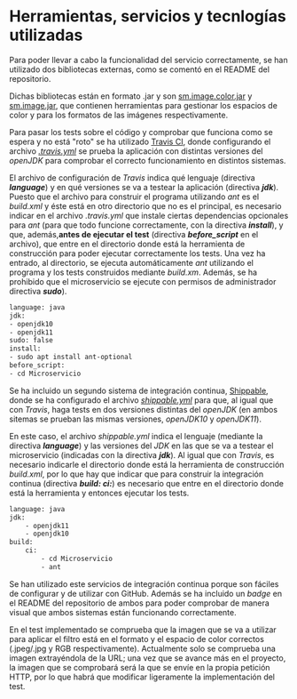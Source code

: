 # Herramientas, servicios y tecnlogías utilizadas

Para poder llevar a cabo la funcionalidad del servicio correctamente, se han
utilizado dos bibliotecas externas, como se comentó en el README del repositorio.

Dichas bibliotecas están en formato .jar y son
[sm.image.color.jar](https://github.com/nazaretrogue/SMM/blob/master/Evaluacion/sm.image.color.jar)
y [sm.image.jar](https://github.com/nazaretrogue/SMM/blob/master/Evaluacion/sm.image.jar),
que contienen herramientas para gestionar los espacios de color y para los formatos
de las imágenes respectivamente.

Para pasar los tests sobre el código y comprobar que funciona como se espera y no
está "roto" se ha utilizado [Travis CI](https://travis-ci.org/), donde configurando
el archivo [*.travis.yml*](https://github.com/nazaretrogue/Microservicio-multimedia/blob/master/.travis.yml)
se prueba la aplicación con distintas versiones del *openJDK* para comprobar el
correcto funcionamiento en distintos sistemas.

El archivo de configuración de *Travis* indica qué lenguaje (directiva ***language***) y en qué versiones se va a testear la aplicación (directiva ***jdk***). Puesto que el archivo para construir el programa utilizando *ant* es el *build.xml* y éste está en otro directorio que no es el principal, es necesario indicar en el archivo *.travis.yml* que instale ciertas dependencias opcionales para *ant* (para que todo funcione correctamente, con la directiva ***install***), y que, además,**antes de ejecutar el test** (directiva ***before_script*** en el archivo), que entre en el directorio donde está la herramienta de construcción para poder ejecutar correctamente los tests. Una vez ha entrado, al directorio, se ejecuta automáticamente *ant* utilizando el programa y los tests construidos mediante *build.xm*. Además, se ha prohibido que el microservicio se ejecute con permisos de administrador directiva ***sudo***).

```bash
language: java
jdk:
- openjdk10
- openjdk11
sudo: false
install:
- sudo apt install ant-optional
before_script:
- cd Microservicio
```

Se ha incluido un segundo sistema de integración continua, [Shippable](https://app.shippable.com/),
donde se ha configurado el archivo [*shippable.yml*](https://github.com/nazaretrogue/Microservicio-multimedia/blob/master/shippable.yml)
para que, al igual que con *Travis*, haga tests en dos versiones distintas del *openJDK*
(en ambos sitemas se prueban las mismas versiones, *openJDK10* y *openJDK11*).

En este caso, el archivo *shippable.yml* indica el lenguaje (mediante la directiva ***language***) y las versiones del *JDK* en las que se va a testear el microservicio (indicadas con la directiva ***jdk***). Al igual que con *Travis*, es necesario indicarle el directorio donde está la herramienta de construcción *build.xml*, por lo que hay que indicar que para construir la integración continua (directiva ***build: ci:***) es necesario que entre en el directorio donde está la herramienta y entonces ejecutar los tests.

```bash
language: java
jdk:
    - openjdk11
    - openjdk10
build:
    ci:
        - cd Microservicio
        - ant
```

Se han utilizado este servicios de integración continua porque son fáciles de configurar y
de utilizar con GitHub. Además se ha incluido un *badge* en el README del repositorio
de ambos para poder comprobar de manera visual que ambos sistemas están funcionando
correctamente.

En el test implementado se comprueba que la imagen que se va a utilizar para
aplicar el filtro está en el formato y el espacio de color correctos (.jpeg/.jpg
y RGB respectivamente). Actualmente solo se comprueba una imagen extrayéndola de
la URL; una vez que se avance más en el proyecto, la imagen que se comprobará será
la que se envíe en la propia petición HTTP, por lo que habrá que modificar ligeramente
la implementación del test.
